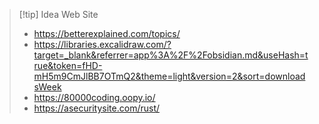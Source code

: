 

> [!tip] Idea Web Site
> - https://betterexplained.com/topics/
> - https://libraries.excalidraw.com/?target=_blank&referrer=app%3A%2F%2Fobsidian.md&useHash=true&token=fHD-mH5m9CmJlBB7OTmQ2&theme=light&version=2&sort=downloadsWeek
> - https://80000coding.oopy.io/
> - https://asecuritysite.com/rust/

